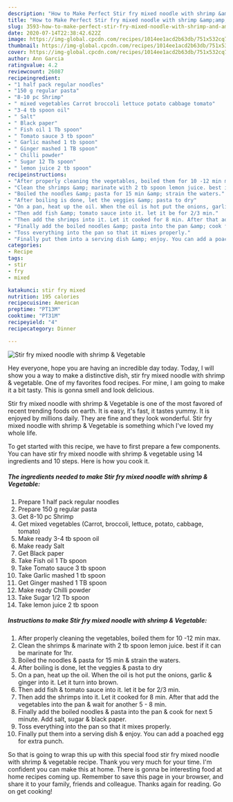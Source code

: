 ```yaml
---
description: "How to Make Perfect Stir fry mixed noodle with shrimp &amp;amp; Vegetable"
title: "How to Make Perfect Stir fry mixed noodle with shrimp &amp;amp; Vegetable"
slug: 3593-how-to-make-perfect-stir-fry-mixed-noodle-with-shrimp-and-amp-vegetable
date: 2020-07-14T22:38:42.622Z
image: https://img-global.cpcdn.com/recipes/1014ee1acd2b63db/751x532cq70/stir-fry-mixed-noodle-with-shrimp-vegetable-recipe-main-photo.jpg
thumbnail: https://img-global.cpcdn.com/recipes/1014ee1acd2b63db/751x532cq70/stir-fry-mixed-noodle-with-shrimp-vegetable-recipe-main-photo.jpg
cover: https://img-global.cpcdn.com/recipes/1014ee1acd2b63db/751x532cq70/stir-fry-mixed-noodle-with-shrimp-vegetable-recipe-main-photo.jpg
author: Ann Garcia
ratingvalue: 4.2
reviewcount: 26087
recipeingredient:
- "1 half pack regular noodles"
- "150 g regular pasta"
- "8-10 pc Shrimp"
- " mixed vegetables Carrot broccoli lettuce potato cabbage tomato"
- "3-4 tb spoon oil"
- " Salt"
- " Black paper"
- " Fish oil 1 Tb spoon"
- " Tomato sauce 3 tb spoon"
- " Garlic mashed 1 tb spoon"
- " Ginger mashed 1 TB spoon"
- " Chilli powder"
- " Sugar 12 Tb spoon"
- " lemon juice 2 tb spoon"
recipeinstructions:
- "After properly cleaning the vegetables, boiled them for 10 -12 min max."
- "Clean the shrimps &amp; marinate with 2 tb spoon lemon juice. best if it can be marinate for 1hr."
- "Boiled the noodles &amp; pasta for 15 min &amp; strain the waters."
- "After boiling is done, let the veggies &amp; pasta to dry"
- "On a pan, heat up the oil. When the oil is hot put the onions, garlic &amp; ginger into it. Let it turn into brown."
- "Then add fish &amp; tomato sauce into it. let it be for 2/3 min."
- "Then add the shrimps into it. Let it cooked for 8 min. After that add the vegetables into the pan &amp; wait for another 5 - 8 min."
- "Finally add the boiled noodles &amp; pasta into the pan &amp; cook for next 5 minute. Add salt, sugar &amp; black paper."
- "Toss everything into the pan so that it mixes properly."
- "Finally put them into a serving dish &amp; enjoy. You can add a poached egg for extra punch."
categories:
- Recipe
tags:
- stir
- fry
- mixed

katakunci: stir fry mixed 
nutrition: 195 calories
recipecuisine: American
preptime: "PT13M"
cooktime: "PT31M"
recipeyield: "4"
recipecategory: Dinner

---
```



![Stir fry mixed noodle with shrimp &amp; Vegetable](https://img-global.cpcdn.com/recipes/1014ee1acd2b63db/751x532cq70/stir-fry-mixed-noodle-with-shrimp-vegetable-recipe-main-photo.jpg)

Hey everyone, hope you are having an incredible day today. Today, I will show you a way to make a distinctive dish, stir fry mixed noodle with shrimp &amp; vegetable. One of my favorites food recipes. For mine, I am going to make it a bit tasty. This is gonna smell and look delicious.



Stir fry mixed noodle with shrimp &amp; Vegetable is one of the most favored of recent trending foods on earth. It is easy, it's fast, it tastes yummy. It is enjoyed by millions daily. They are fine and they look wonderful. Stir fry mixed noodle with shrimp &amp; Vegetable is something which I've loved my whole life.


To get started with this recipe, we have to first prepare a few components. You can have stir fry mixed noodle with shrimp &amp; vegetable using 14 ingredients and 10 steps. Here is how you cook it.

<!--inarticleads1-->

##### The ingredients needed to make Stir fry mixed noodle with shrimp &amp; Vegetable:

1. Prepare 1 half pack regular noodles
1. Prepare 150 g regular pasta
1. Get 8-10 pc Shrimp
1. Get  mixed vegetables (Carrot, broccoli, lettuce, potato, cabbage, tomato)
1. Make ready 3-4 tb spoon oil
1. Make ready  Salt
1. Get  Black paper
1. Take  Fish oil 1 Tb spoon
1. Take  Tomato sauce 3 tb spoon
1. Take  Garlic mashed 1 tb spoon
1. Get  Ginger mashed 1 TB spoon
1. Make ready  Chilli powder
1. Take  Sugar 1/2 Tb spoon
1. Take  lemon juice 2 tb spoon




<!--inarticleads2-->

##### Instructions to make Stir fry mixed noodle with shrimp &amp; Vegetable:

1. After properly cleaning the vegetables, boiled them for 10 -12 min max.
1. Clean the shrimps &amp; marinate with 2 tb spoon lemon juice. best if it can be marinate for 1hr.
1. Boiled the noodles &amp; pasta for 15 min &amp; strain the waters.
1. After boiling is done, let the veggies &amp; pasta to dry
1. On a pan, heat up the oil. When the oil is hot put the onions, garlic &amp; ginger into it. Let it turn into brown.
1. Then add fish &amp; tomato sauce into it. let it be for 2/3 min.
1. Then add the shrimps into it. Let it cooked for 8 min. After that add the vegetables into the pan &amp; wait for another 5 - 8 min.
1. Finally add the boiled noodles &amp; pasta into the pan &amp; cook for next 5 minute. Add salt, sugar &amp; black paper.
1. Toss everything into the pan so that it mixes properly.
1. Finally put them into a serving dish &amp; enjoy. You can add a poached egg for extra punch.




So that is going to wrap this up with this special food stir fry mixed noodle with shrimp &amp; vegetable recipe. Thank you very much for your time. I'm confident you can make this at home. There is gonna be interesting food at home recipes coming up. Remember to save this page in your browser, and share it to your family, friends and colleague. Thanks again for reading. Go on get cooking!
